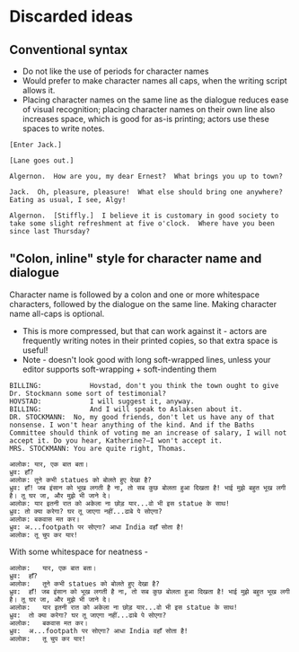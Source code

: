 # Discarded ideas
## Conventional syntax
* Do not like the use of periods for character names
* Would prefer to make character names all caps, when the writing script allows it.
* Placing character names on the same line as the dialogue reduces ease of visual recognition; placing character names on their own line also increases space, which is good for as-is printing; actors use these spaces to write notes.
```
[Enter Jack.]

[Lane goes out.]

Algernon.  How are you, my dear Ernest?  What brings you up to town?

Jack.  Oh, pleasure, pleasure!  What else should bring one anywhere? Eating as usual, I see, Algy!

Algernon.  [Stiffly.]  I believe it is customary in good society to take some slight refreshment at five o'clock.  Where have you been since last Thursday?
```

## "Colon, inline" style for character name and dialogue
Character name is followed by a colon and one or more whitespace characters, followed by the dialogue on the same line. Making character name all-caps is optional.
* This is more compressed, but that can work against it - actors are frequently writing notes in their printed copies, so that extra space is useful!
* Note - doesn't look good with long soft-wrapped lines, unless your editor supports soft-wrapping + soft-indenting them
```Latin
BILLING:			Hovstad, don't you think the town ought to give Dr. Stockmann some sort of testimonial?
HOVSTAD:			I will suggest it, anyway.
BILLING:			And I will speak to Aslaksen about it.
DR. STOCKMANN:	No, my good friends, don't let us have any of that nonsense. I won't hear anything of the kind. And if the Baths Committee should think of voting me an increase of salary, I will not accept it. Do you hear, Katherine?—I won't accept it.
MRS. STOCKMANN:	You are quite right, Thomas.
```
```Devanagari
आलोक: यार, एक बात बता।
ध्रुव: हाँ?
आलोक: तूने कभी statues को बोलते हुए देखा है?
ध्रुव: हाँ! जब इंसान को भूख लगती है ना, तो सब कुछ बोलता हुआ दिखता है! भाई मुझे बहुत भूख लगी है। तू घर जा, और मुझे भी जाने दे।
आलोक: यार इतनी रात को अकेला ना छोड़ यार...वो भी इस statue के साथ!
ध्रुव: तो क्या करेगा? घर तू जाएगा नहीं...ढाबे पे सोएगा?
आलोक: बकवास मत कर।
ध्रुव: अ...footpath पर सोएगा? आधा India वहाँ सोता है!
आलोक: तू चुप कर यार!
```

With some whitespace for neatness -
```Devanagari
आलोक:	यार, एक बात बता।
ध्रुव:	हाँ?
आलोक: 	तूने कभी statues को बोलते हुए देखा है?
ध्रुव: 	हाँ! जब इंसान को भूख लगती है ना, तो सब कुछ बोलता हुआ दिखता है! भाई मुझे बहुत भूख लगी है। तू घर जा, और मुझे भी जाने दे।
आलोक: 	यार इतनी रात को अकेला ना छोड़ यार...वो भी इस statue के साथ!
ध्रुव: 	तो क्या करेगा? घर तू जाएगा नहीं...ढाबे पे सोएगा?
आलोक: 	बकवास मत कर।
ध्रुव: 	अ...footpath पर सोएगा? आधा India वहाँ सोता है!
आलोक: 	तू चुप कर यार!
```
